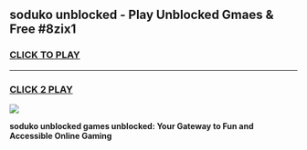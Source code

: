 
## soduko unblocked - Play Unblocked Gmaes & Free #8zix1
<h3>
<a href="https://news.freeplayer.one?title=soduko_unblocked&ref=24F">CLICK TO PLAY</a></h3>
<hr>

<h3>
<a href="https://news.freeplayer.one?title=soduko_unblocked&ref=24F">CLICK 2 PLAY</a>
  
</h3>

<a href="https://news.freeplayer.one?title=soduko_unblocked&ref=24F/"><img src="https://clearcache.store/games.png"></a>


**soduko unblocked games unblocked: Your Gateway to Fun and Accessible Online Gaming**
